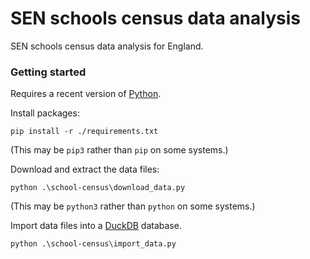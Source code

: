 # SEN schools census data analysis

SEN schools census data analysis for England.


### Getting started

Requires a recent version of [Python](https://www.python.org/).

Install packages:

```
pip install -r ./requirements.txt
```

(This may be `pip3` rather than `pip` on some systems.)

Download and extract the data files:

```
python .\school-census\download_data.py
```

(This may be `python3` rather than `python` on some systems.)

Import data files into a [DuckDB](https://duckdb.org/) database.

```
python .\school-census\import_data.py
```

